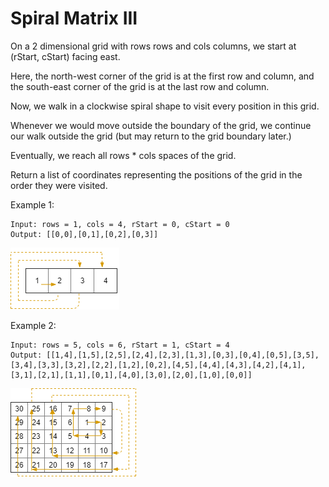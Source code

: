 # Spiral Matrix III

On a 2 dimensional grid with rows rows and cols columns, we start at (rStart, cStart) facing east.

Here, the north-west corner of the grid is at the first row and column, and the south-east corner of the grid is at the last row and column.

Now, we walk in a clockwise spiral shape to visit every position in this grid. 

Whenever we would move outside the boundary of the grid, we continue our walk outside the grid (but may return to the grid boundary later.) 

Eventually, we reach all rows * cols spaces of the grid.

Return a list of coordinates representing the positions of the grid in the order they were visited.

Example 1:

    Input: rows = 1, cols = 4, rStart = 0, cStart = 0
    Output: [[0,0],[0,1],[0,2],[0,3]]
![](images/example_1.png)

Example 2:

    Input: rows = 5, cols = 6, rStart = 1, cStart = 4
    Output: [[1,4],[1,5],[2,5],[2,4],[2,3],[1,3],[0,3],[0,4],[0,5],[3,5],[3,4],[3,3],[3,2],[2,2],[1,2],[0,2],[4,5],[4,4],[4,3],[4,2],[4,1],[3,1],[2,1],[1,1],[0,1],[4,0],[3,0],[2,0],[1,0],[0,0]]
![](images/example_2.png)


